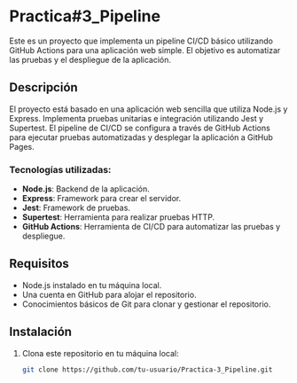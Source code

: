 # Practica#3_Pipeline

Este es un proyecto que implementa un pipeline CI/CD básico utilizando GitHub Actions para una aplicación web simple. El objetivo es automatizar las pruebas y el despliegue de la aplicación.

## Descripción

El proyecto está basado en una aplicación web sencilla que utiliza Node.js y Express. Implementa pruebas unitarias e integración utilizando Jest y Supertest. El pipeline de CI/CD se configura a través de GitHub Actions para ejecutar pruebas automatizadas y desplegar la aplicación a GitHub Pages.

### Tecnologías utilizadas:
- **Node.js**: Backend de la aplicación.
- **Express**: Framework para crear el servidor.
- **Jest**: Framework de pruebas.
- **Supertest**: Herramienta para realizar pruebas HTTP.
- **GitHub Actions**: Herramienta de CI/CD para automatizar las pruebas y despliegue.

## Requisitos

- Node.js instalado en tu máquina local.
- Una cuenta en GitHub para alojar el repositorio.
- Conocimientos básicos de Git para clonar y gestionar el repositorio.

## Instalación

1. Clona este repositorio en tu máquina local:
   ```bash
   git clone https://github.com/tu-usuario/Practica-3_Pipeline.git
